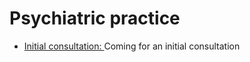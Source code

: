 # Psychiatric practice

* [Initial consultation: ](initialConsultation.md) Coming for an initial consultation
